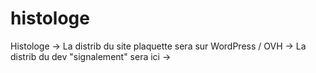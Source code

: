 # histologe
Histologe
-> La distrib du site plaquette sera sur WordPress / OVH
-> La distrib du dev "signalement" sera ici 
->
